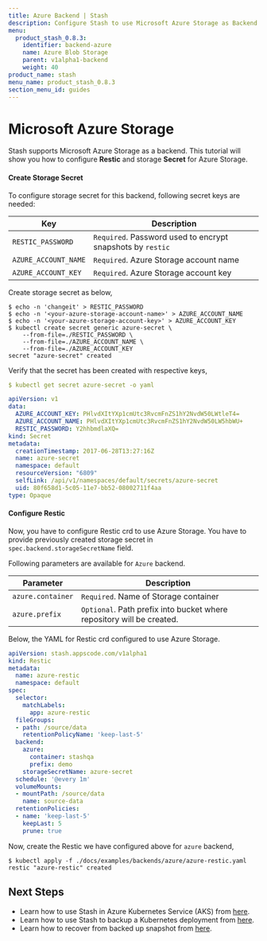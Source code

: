```yaml
---
title: Azure Backend | Stash
description: Configure Stash to use Microsoft Azure Storage as Backend.
menu:
  product_stash_0.8.3:
    identifier: backend-azure
    name: Azure Blob Storage
    parent: v1alpha1-backend
    weight: 40
product_name: stash
menu_name: product_stash_0.8.3
section_menu_id: guides
---
```


# Microsoft Azure Storage

Stash supports Microsoft Azure Storage as a backend. This tutorial will show you how to configure **Restic** and storage **Secret** for Azure Storage.

#### Create Storage Secret

To configure storage secret for this backend, following secret keys are needed:

| Key                     | Description                                                |
|-------------------------|------------------------------------------------------------|
| `RESTIC_PASSWORD`       | `Required`. Password used to encrypt snapshots by `restic` |
| `AZURE_ACCOUNT_NAME`    | `Required`. Azure Storage account name                     |
| `AZURE_ACCOUNT_KEY`     | `Required`. Azure Storage account key                      |

Create storage secret as below,

```console
$ echo -n 'changeit' > RESTIC_PASSWORD
$ echo -n '<your-azure-storage-account-name>' > AZURE_ACCOUNT_NAME
$ echo -n '<your-azure-storage-account-key>' > AZURE_ACCOUNT_KEY
$ kubectl create secret generic azure-secret \
    --from-file=./RESTIC_PASSWORD \
    --from-file=./AZURE_ACCOUNT_NAME \
    --from-file=./AZURE_ACCOUNT_KEY
secret "azure-secret" created
```

Verify that the secret has been created with respective keys,

```yaml
$ kubectl get secret azure-secret -o yaml

apiVersion: v1
data:
  AZURE_ACCOUNT_KEY: PHlvdXItYXp1cmUtc3RvcmFnZS1hY2NvdW50LWtleT4=
  AZURE_ACCOUNT_NAME: PHlvdXItYXp1cmUtc3RvcmFnZS1hY2NvdW50LW5hbWU+
  RESTIC_PASSWORD: Y2hhbmdlaXQ=
kind: Secret
metadata:
  creationTimestamp: 2017-06-28T13:27:16Z
  name: azure-secret
  namespace: default
  resourceVersion: "6809"
  selfLink: /api/v1/namespaces/default/secrets/azure-secret
  uid: 80f658d1-5c05-11e7-bb52-08002711f4aa
type: Opaque
```

#### Configure Restic

Now, you have to configure Restic crd to use Azure Storage. You have to provide previously created storage secret in `spec.backend.storageSecretName` field.

Following parameters are available for `Azure` backend.

|     Parameter     |                              Description                              |
| ----------------- | --------------------------------------------------------------------- |
| `azure.container` | `Required`. Name of Storage container                                 |
| `azure.prefix`    | `Optional`. Path prefix into bucket where repository will be created. |

Below, the YAML for Restic crd configured to use Azure Storage.

```yaml
apiVersion: stash.appscode.com/v1alpha1
kind: Restic
metadata:
  name: azure-restic
  namespace: default
spec:
  selector:
    matchLabels:
      app: azure-restic
  fileGroups:
  - path: /source/data
    retentionPolicyName: 'keep-last-5'
  backend:
    azure:
      container: stashqa
      prefix: demo
    storageSecretName: azure-secret
  schedule: '@every 1m'
  volumeMounts:
  - mountPath: /source/data
    name: source-data
  retentionPolicies:
  - name: 'keep-last-5'
    keepLast: 5
    prune: true
```

Now, create the Restic we have configured above for `azure` backend,

```console
$ kubectl apply -f ./docs/examples/backends/azure/azure-restic.yaml
restic "azure-restic" created
```

## Next Steps

- Learn how to use Stash in Azure Kubernetes Service (AKS) from [here](/docs/guides/v1alpha1/platforms/aks.md).
- Learn how to use Stash to backup a Kubernetes deployment from [here](/docs/guides/v1alpha1/backup.md).
- Learn how to recover from backed up snapshot from [here](/docs/guides/v1alpha1/restore.md).
